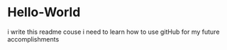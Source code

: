 # Hello-World
i write this readme couse i need to learn how to use gitHub for my future accomplishments
